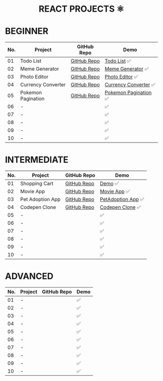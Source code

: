 <h1 align=center> REACT PROJECTS ⚛ </h1>

# BEGINNER

No. | Project        | GitHub Repo            | Demo
--|-----------|------------------------|---
01| Todo List | [GitHub Repo](https://github.com/cenacrharsh/todo-list-react-app) | [Todo List](https://cenacrharsh.github.io/todo-list-react-app/) ✅
02| Meme Generator | [GitHub Repo](https://github.com/cenacrharsh/meme-generator-react) | [Meme Generator](https://cenacrharsh.github.io/meme-generator-react/) ✅
03| Photo Editor | [GitHub Repo](challenge-files/03%20-%20CSS%20Variables/) | [Photo Editor](https://cenacrharsh.github.io/photo-editor-react-app/) ✅
04| Currency Converter | [GitHub Repo]() | [Currency Converter]() ✅
05| Pokemon Pagination | [GitHub Repo](https://github.com/cenacrharsh/pokemon-pagination-app-react) | [Pokemon Pagination](https://cenacrharsh.github.io/pokemon-pagination-app-react/) ✅
06| - | []() | []() ✅
07| - | []() | []() ✅
08| - | []() | []() ✅
09| - | []() | []() ✅
10| - | []() | []() ✅

# INTERMEDIATE

No. | Project        | GitHub Repo            | Demo
--|-----------|------------------------|---
01| Shopping Cart | [GitHub Repo](https://github.com/cenacrharsh/shopping-cart-react-app) | [Demo](https://cenacrharsh.github.io/shopping-cart-react-app/) ✅
02| Movie App | [GitHub Repo](https://github.com/cenacrharsh/movie-app-redux) | [Movie App](https://cenacrharsh.github.io/movie-app-redux/) ✅
03| Pet Adoption App | [GitHub Repo](https://github.com/cenacrharsh/pet-adoption-app-react) | [PetAdoption App](https://cenacrharsh.github.io/pet-adoption-app-react/) ✅
04| Codepen Clone | [GitHub Repo](https://github.com/cenacrharsh/codepen-clone-react) | [Codepen Clone](https://cenacrharsh.github.io/codepen-clone-react/) ✅
05| - | []() | []() ✅
06| - | []() | []() ✅
07| - | []() | []() ✅
08| - | []() | []() ✅
09| - | []() | []() ✅
10| - | []() | []() ✅

# ADVANCED

No. | Project        | GitHub Repo            | Demo
--|-----------|------------------------|---
01| - | []() | []() ✅
02| - | []() | []() ✅
03| - | []() | []() ✅
04| - | []() | []() ✅
05| - | []() | []() ✅
06| - | []() | []() ✅
07| - | []() | []() ✅
08| - | []() | []() ✅
09| - | []() | []() ✅
10| - | []() | []() ✅
